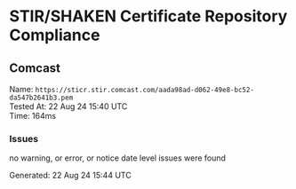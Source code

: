 # STIR/SHAKEN Certificate Repository Compliance

## Comcast

Name: `https://sticr.stir.comcast.com/aada98ad-d062-49e8-bc52-da547b2641b3.pem`\
Tested At: 22 Aug 24 15:40 UTC\
Time: 164ms

### Issues

no warning, or error, or notice date level issues were found

Generated: 22 Aug 24 15:44 UTC